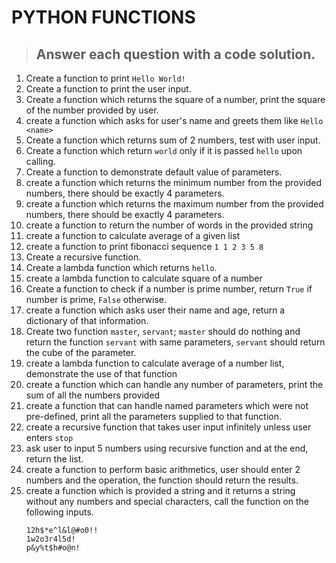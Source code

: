 # PYTHON FUNCTIONS
>## Answer each question with a code solution.
1. Create a function to print `Hello World!`
1. Create a function to print the user input.
1. Create a function which returns the square of a number, print the square of the number provided by user.
1. create a function which asks for user's name and greets them like `Hello <name>`
1. Create a function which returns sum of 2 numbers, test with user input.
1. Create a function which return `world` only if it is passed `hello` upon calling.
1. Create a function to demonstrate default value of parameters.
1. create a function which returns the minimum number from the provided numbers, there should be exactly 4 parameters.
1. create a function which returns the maximum number from the provided numbers, there should be exactly 4 parameters.
1. create a function to return the number of words in the provided string
1. create a function to calculate average of a given list
1. create a function to print fibonacci sequence `1 1 2 3 5 8`
1. Create a recursive function.
1. Create a lambda function which returns `hello`.
1. create a lambda function to calculate square of a number
1. Create a function to check if a number is prime number, return `True` if number is prime, `False` otherwise.
1. create a function which asks user their name and age, return a dictionary of that information.
1. Create two function `master`, `servant`; `master` should do nothing and return the function `servant` with same parameters, `servant` should return the cube of the parameter.
1. create a lambda function to calculate average of a number list, demonstrate the use of that function
1. create a function which can handle any number of parameters, print the sum of all the numbers provided
1. create a function that can handle named parameters which were not pre-defined, print all the parameters supplied to that function.
1. create a recursive function that takes user input infinitely unless user enters `stop`
1. ask user to input 5 numbers using recursive function and at the end, return the list.
1. create a function to perform basic arithmetics, user should enter 2 numbers and the operation, the function should return the results.
1. create a function which is provided a string and it returns a string without any numbers and special characters, call the function on the following inputs.
    ```
    12h$*e^l&l@#o0!!
    1w2o3r4l5d!
    p&y%t$h#o@n!
    ```